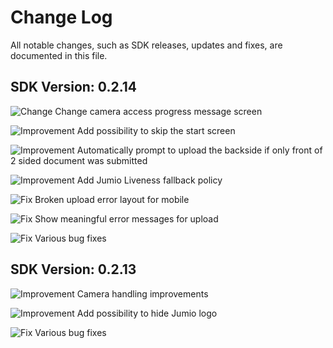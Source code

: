 [Improvement]: https://img.shields.io/badge/Improvement-green "Improvement shield"
[Change]: https://img.shields.io/badge/Change-blue "Change shield"
[Fix]: https://img.shields.io/badge/Fix-success "Fix shield"

# Change Log
All notable changes, such as SDK releases, updates and fixes, are documented in this file.


## SDK Version: __0.2.14__
![Change] Change camera access progress message screen

![Improvement] Add possibility to skip the start screen

![Improvement] Automatically prompt to upload the backside if only front of 2 sided document was submitted

![Improvement] Add Jumio Liveness fallback policy

![Fix] Broken upload error layout for mobile

![Fix] Show meaningful error messages for upload

![Fix] Various bug fixes

## SDK Version: __0.2.13__

![Improvement] Camera handling improvements

![Improvement] Add possibility to hide Jumio logo

![Fix] Various bug fixes

